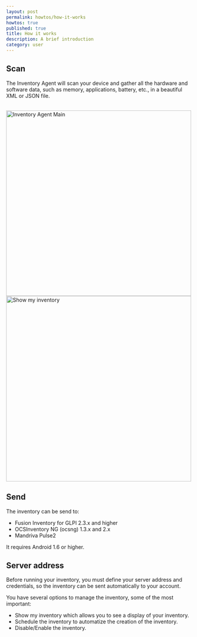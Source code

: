 ```yaml
---
layout: post
permalink: howtos/how-it-works
howtos: true
published: true
title: How it works
description: A brief introduction
category: user
---
```


## Scan

The Inventory Agent will scan your device and gather all the hardware and software data, such as memory, applications, battery, etc., in a beautiful XML or JSON file.

<br />

<div>
<img src="https://git.io/fNcfC" alt="Inventory Agent Main" height="500">

<img src="https://git.io/fNcf0" alt="Show my inventory" height="500">
</div>

## Send

The inventory can be send to:

- Fusion Inventory for GLPI 2.3.x and higher
- OCSInventory NG (ocsng) 1.3.x and 2.x
- Mandriva Pulse2

It requires Android 1.6 or higher.

## Server address

Before running your inventory, you must define your server address and credentials, so the inventory can be sent automatically to your account.

You have several options to manage the inventory, some of the most important:

- Show my inventory which allows you to see a display of your inventory.
- Schedule the inventory to automatize the creation of the inventory.
- Disable/Enable the inventory.